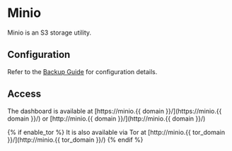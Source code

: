 # Minio

Minio is an S3 storage utility.

## Configuration

Refer to the [Backup Guide](/setup/backups) for configuration details.

## Access

The dashboard is available at [https://minio.{{ domain }}/](https://minio.{{ domain }}/) or [http://minio.{{ domain }}/](http://minio.{{ domain }}/)

{% if enable_tor %}
It is also available via Tor at [http://minio.{{ tor_domain }}/](http://minio.{{ tor_domain }}/)
{% endif %}
